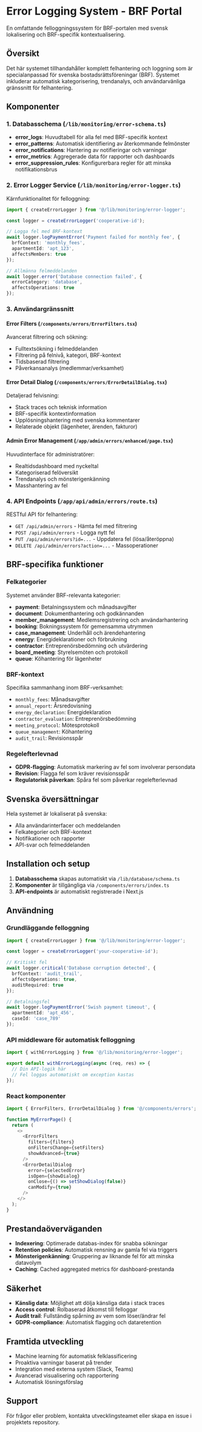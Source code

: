 # Error Logging System - BRF Portal

En omfattande felloggningssystem för BRF-portalen med svensk lokalisering och BRF-specifik kontextualisering.

## Översikt

Det här systemet tillhandahåller komplett felhantering och loggning som är specialanpassad för svenska bostadsrättsföreningar (BRF). Systemet inkluderar automatisk kategorisering, trendanalys, och användarvänliga gränssnitt för felhantering.

## Komponenter

### 1. Databasschema (`/lib/monitoring/error-schema.ts`)
- **error_logs**: Huvudtabell för alla fel med BRF-specifik kontext
- **error_patterns**: Automatisk identifiering av återkommande felmönster  
- **error_notifications**: Hantering av notifieringar och varningar
- **error_metrics**: Aggregerade data för rapporter och dashboards
- **error_suppression_rules**: Konfigurerbara regler för att minska notifikationsbrus

### 2. Error Logger Service (`/lib/monitoring/error-logger.ts`)
Kärnfunktionalitet för felloggning:

```typescript
import { createErrorLogger } from '@/lib/monitoring/error-logger';

const logger = createErrorLogger('cooperative-id');

// Logga fel med BRF-kontext
await logger.logPaymentError('Payment failed for monthly fee', {
  brfContext: 'monthly_fees',
  apartmentId: 'apt_123',
  affectsMembers: true
});

// Allmänna felmeddelanden
await logger.error('Database connection failed', {
  errorCategory: 'database',
  affectsOperations: true
});
```

### 3. Användargränssnitt

#### Error Filters (`/components/errors/ErrorFilters.tsx`)
Avancerat filtrering och sökning:
- Fulltextsökning i felmeddelanden
- Filtrering på felnivå, kategori, BRF-kontext
- Tidsbaserad filtrering
- Påverkansanalys (medlemmar/verksamhet)

#### Error Detail Dialog (`/components/errors/ErrorDetailDialog.tsx`)
Detaljerad felvisning:
- Stack traces och teknisk information
- BRF-specifik kontextinformation
- Upplösningshantering med svenska kommentarer
- Relaterade objekt (lägenheter, ärenden, fakturor)

#### Admin Error Management (`/app/admin/errors/enhanced/page.tsx`)
Huvudinterface för administratörer:
- Realtidsdashboard med nyckeltal
- Kategoriserad felöversikt
- Trendanalys och mönsterigenkänning
- Masshantering av fel

### 4. API Endpoints (`/app/api/admin/errors/route.ts`)
RESTful API för felhantering:
- `GET /api/admin/errors` - Hämta fel med filtrering
- `POST /api/admin/errors` - Logga nytt fel
- `PUT /api/admin/errors?id=...` - Uppdatera fel (lösa/återöppna)
- `DELETE /api/admin/errors?action=...` - Massoperationer

## BRF-specifika funktioner

### Felkategorier
Systemet använder BRF-relevanta kategorier:
- **payment**: Betalningssystem och månadsavgifter
- **document**: Dokumenthantering och godkännanden
- **member_management**: Medlemsregistrering och användarhantering
- **booking**: Bokningssystem för gemensamma utrymmen
- **case_management**: Underhåll och ärendehantering
- **energy**: Energideklarationer och förbrukning
- **contractor**: Entreprenörsbedömning och utvärdering
- **board_meeting**: Styrelsemöten och protokoll
- **queue**: Köhantering för lägenheter

### BRF-kontext
Specifika sammanhang inom BRF-verksamhet:
- `monthly_fees`: Månadsavgifter
- `annual_report`: Årsredovisning
- `energy_declaration`: Energideklaration
- `contractor_evaluation`: Entreprenörsbedömning
- `meeting_protocol`: Mötesprotokoll
- `queue_management`: Köhantering
- `audit_trail`: Revisionsspår

### Regelefterlevnad
- **GDPR-flagging**: Automatisk markering av fel som involverar persondata
- **Revision**: Flagga fel som kräver revisionsspår
- **Regulatorisk påverkan**: Spåra fel som påverkar regelefterlevnad

## Svenska översättningar

Hela systemet är lokaliserat på svenska:
- Alla användarinterfacer och meddelanden
- Felkategorier och BRF-kontext
- Notifikationer och rapporter
- API-svar och felmeddelanden

## Installation och setup

1. **Databasschema** skapas automatiskt via `/lib/database/schema.ts`
2. **Komponenter** är tillgängliga via `/components/errors/index.ts`
3. **API-endpoints** är automatiskt registrerade i Next.js

## Användning

### Grundläggande felloggning
```typescript
import { createErrorLogger } from '@/lib/monitoring/error-logger';

const logger = createErrorLogger('your-cooperative-id');

// Kritiskt fel
await logger.critical('Database corruption detected', {
  brfContext: 'audit_trail',
  affectsOperations: true,
  auditRequired: true
});

// Betalningsfel
await logger.logPaymentError('Swish payment timeout', {
  apartmentId: 'apt_456',
  caseId: 'case_789'
});
```

### API middleware för automatisk felloggning
```typescript
import { withErrorLogging } from '@/lib/monitoring/error-logger';

export default withErrorLogging(async (req, res) => {
  // Din API-logik här
  // Fel loggas automatiskt om exception kastas
});
```

### React komponenter
```typescript
import { ErrorFilters, ErrorDetailDialog } from '@/components/errors';

function MyErrorPage() {
  return (
    <>
      <ErrorFilters 
        filters={filters}
        onFiltersChange={setFilters}
        showAdvanced={true}
      />
      <ErrorDetailDialog 
        error={selectedError}
        isOpen={showDialog}
        onClose={() => setShowDialog(false)}
        canModify={true}
      />
    </>
  );
}
```

## Prestandaöverväganden

- **Indexering**: Optimerade databas-index för snabba sökningar
- **Retention policies**: Automatisk rensning av gamla fel via triggers
- **Mönsterigenkänning**: Gruppering av liknande fel för att minska datavolym
- **Caching**: Cached aggregated metrics för dashboard-prestanda

## Säkerhet

- **Känslig data**: Möjlighet att dölja känsliga data i stack traces
- **Access control**: Rolbaserad åtkomst till felloggar
- **Audit trail**: Fullständig spårning av vem som löser/ändrar fel
- **GDPR-compliance**: Automatisk flagging och dataretention

## Framtida utveckling

- Machine learning för automatisk felklassificering
- Proaktiva varningar baserat på trender
- Integration med externa system (Slack, Teams)
- Avancerad visualisering och rapportering
- Automatisk lösningsförslag

## Support

För frågor eller problem, kontakta utvecklingsteamet eller skapa en issue i projektets repository.